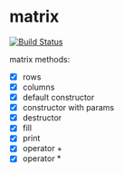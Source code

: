 # matrix

[![Build Status](https://travis-ci.org/Bozey98/BST.svg?branch=master)](https://travis-ci.org/Bozey98/BST)

matrix methods:
- [x] rows
- [x] columns
- [x] default constructor
- [x] constructor with params
- [x] destructor
- [x] fill
- [x] print
- [x] operator +
- [x] operator *
